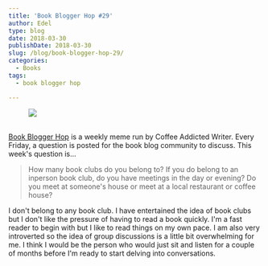 ```yaml
---
title: 'Book Blogger Hop #29'
author: Edel
type: blog
date: 2018-03-30
publishDate: 2018-03-30
slug: /blog/book-blogger-hop-29/
categories:
  - Books
tags:
  - book blogger hop

---
```

<figure><a rel="_nofollow" href="http://www.coffeeaddictedwriter.com/p/blog-page.html"><img src="https://i1.wp.com/3.bp.blogspot.com/-2bKizvp-A9w/WEjGAM4OjJI/AAAAAAAAV50/nU3xHQNtvSQQ8dRsB8OueG061E99KPrYACLcB/s1600/Book%2BBlogger%2BHop%2B%2528Final%2529.png?w=663&#038;ssl=1" data-recalc-dims="1" /></a></figure> 

<a rel="_nofollow" href="http://www.coffeeaddictedwriter.com/p/blog-page.html"></a>

<a rel="_nofollow" href="http://www.coffeeaddictedwriter.com/p/blog-page.html"><br /> </a><a rel="_nofollow" href="http://www.coffeeaddictedwriter.com/p/blog-page.html">Book Blogger Hop</a> is a weekly meme run by Coffee Addicted Writer. Every Friday, a question is posted for the book blog community to discuss. This week's question is&#8230;

> How many book clubs do you belong to? If you do belong to an inperson book club, do you have meetings in the day or evening? Do you meet at someone's house or meet at a local restaurant or coffee house?

I don't belong to any book club. I have entertained the idea of book clubs but I don't like the pressure of having to read a book quickly. I'm a fast reader to begin with but I like to read things on my own pace. I am also very introverted so the idea of group discussions is a little bit overwhelming for me. I think I would be the person who would just sit and listen for a couple of months before I'm ready to start delving into conversations.